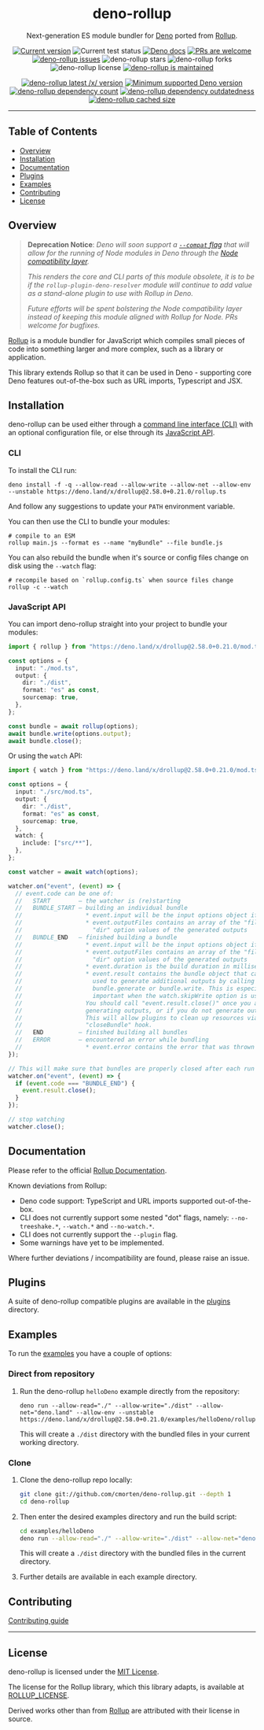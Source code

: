 <p align="center">
  <h1 align="center">deno-rollup</h1>
</p>
<p align="center">
Next-generation ES module bundler for <a href="https://deno.land/">Deno</a> ported from <a href="https://github.com/rollup/rollup">Rollup</a>.</p>
<p align="center">
   <a href="https://github.com/cmorten/deno-rollup/tags/"><img src="https://img.shields.io/github/tag/cmorten/deno-rollup" alt="Current version" /></a>
   <img src="https://github.com/cmorten/deno-rollup/workflows/Test/badge.svg" alt="Current test status" />
   <a href="https://doc.deno.land/https/deno.land/x/drollup/mod.ts"><img src="https://doc.deno.land/badge.svg" alt="Deno docs" /></a>
   <a href="http://makeapullrequest.com"><img src="https://img.shields.io/badge/PRs-welcome-brightgreen.svg" alt="PRs are welcome" /></a>
   <a href="https://github.com/cmorten/deno-rollup/issues/"><img src="https://img.shields.io/github/issues/cmorten/deno-rollup" alt="deno-rollup issues" /></a>
   <img src="https://img.shields.io/github/stars/cmorten/deno-rollup" alt="deno-rollup stars" />
   <img src="https://img.shields.io/github/forks/cmorten/deno-rollup" alt="deno-rollup forks" />
   <img src="https://img.shields.io/github/license/cmorten/deno-rollup" alt="deno-rollup license" />
   <a href="https://github.com/cmorten/deno-rollup/graphs/commit-activity"><img src="https://img.shields.io/badge/Maintained%3F-yes-green.svg" alt="deno-rollup is maintained" /></a>
</p>
<p align="center">
   <a href="https://deno.land/x/drollup"><img src="https://img.shields.io/endpoint?url=https%3A%2F%2Fdeno-visualizer.danopia.net%2Fshields%2Flatest-version%2Fx%2Fdrollup%2Fmod.ts" alt="deno-rollup latest /x/ version" /></a>
   <a href="https://github.com/denoland/deno/blob/main/Releases.md"><img src="https://img.shields.io/badge/deno-^1.11.4-brightgreen?logo=deno" alt="Minimum supported Deno version" /></a>
   <a href="https://deno-visualizer.danopia.net/dependencies-of/https/deno.land/x/drollup/mod.ts"><img src="https://img.shields.io/endpoint?url=https%3A%2F%2Fdeno-visualizer.danopia.net%2Fshields%2Fdep-count%2Fx%2Fdrollup%2Fmod.ts" alt="deno-rollup dependency count" /></a>
   <a href="https://deno-visualizer.danopia.net/dependencies-of/https/deno.land/x/drollup/mod.ts"><img src="https://img.shields.io/endpoint?url=https%3A%2F%2Fdeno-visualizer.danopia.net%2Fshields%2Fupdates%2Fx%2Fdrollup%2Fmod.ts" alt="deno-rollup dependency outdatedness" /></a>
   <a href="https://deno-visualizer.danopia.net/dependencies-of/https/deno.land/x/drollup/mod.ts"><img src="https://img.shields.io/endpoint?url=https%3A%2F%2Fdeno-visualizer.danopia.net%2Fshields%2Fcache-size%2Fx%2Fdrollup%2Fmod.ts" alt="deno-rollup cached size" /></a>
</p>

---

## Table of Contents

- [Overview](#overview)
- [Installation](#installation)
- [Documentation](#documentation)
- [Plugins](#plugins)
- [Examples](#examples)
- [Contributing](#contributing)
- [License](#license)

## Overview

> **Deprecation Notice**: _Deno will soon support a [`--compat` flag](https://github.com/denoland/deno/issues/12295) that will allow for the running of Node modules in Deno through the [Node compatibility layer](https://deno.land/std@0.129.0/node)._
>
> _This renders the core and CLI parts of this module obsolete, it is to be if the `rollup-plugin-deno-resolver` module will continue to add value as a stand-alone plugin to use with Rollup in Deno._
>
> _Future efforts will be spent bolstering the Node compatibility layer instead of keeping this module aligned with Rollup for Node. PRs welcome for bugfixes._

[Rollup](https://github.com/rollup/rollup) is a module bundler for JavaScript
which compiles small pieces of code into something larger and more complex, such
as a library or application.

This library extends Rollup so that it can be used in Deno - supporting core
Deno features out-of-the-box such as URL imports, Typescript and JSX.

## Installation

deno-rollup can be used either through a
[command line interface (CLI)](https://rollupjs.org/guide/en/#command-line-reference)
with an optional configuration file, or else through its
[JavaScript API](https://rollupjs.org/guide/en/#javascript-api).

### CLI

To install the CLI run:

```console
deno install -f -q --allow-read --allow-write --allow-net --allow-env --unstable https://deno.land/x/drollup@2.58.0+0.21.0/rollup.ts
```

And follow any suggestions to update your `PATH` environment variable.

You can then use the CLI to bundle your modules:

```console
# compile to an ESM
rollup main.js --format es --name "myBundle" --file bundle.js
```

You can also rebuild the bundle when it's source or config files change on disk
using the `--watch` flag:

```console
# recompile based on `rollup.config.ts` when source files change
rollup -c --watch
```

### JavaScript API

You can import deno-rollup straight into your project to bundle your modules:

```ts
import { rollup } from "https://deno.land/x/drollup@2.58.0+0.21.0/mod.ts";

const options = {
  input: "./mod.ts",
  output: {
    dir: "./dist",
    format: "es" as const,
    sourcemap: true,
  },
};

const bundle = await rollup(options);
await bundle.write(options.output);
await bundle.close();
```

Or using the `watch` API:

```ts
import { watch } from "https://deno.land/x/drollup@2.58.0+0.21.0/mod.ts";

const options = {
  input: "./src/mod.ts",
  output: {
    dir: "./dist",
    format: "es" as const,
    sourcemap: true,
  },
  watch: {
    include: ["src/**"],
  },
};

const watcher = await watch(options);

watcher.on("event", (event) => {
  // event.code can be one of:
  //   START        — the watcher is (re)starting
  //   BUNDLE_START — building an individual bundle
  //                  * event.input will be the input options object if present
  //                  * event.outputFiles contains an array of the "file" or
  //                    "dir" option values of the generated outputs
  //   BUNDLE_END   — finished building a bundle
  //                  * event.input will be the input options object if present
  //                  * event.outputFiles contains an array of the "file" or
  //                    "dir" option values of the generated outputs
  //                  * event.duration is the build duration in milliseconds
  //                  * event.result contains the bundle object that can be
  //                    used to generate additional outputs by calling
  //                    bundle.generate or bundle.write. This is especially
  //                    important when the watch.skipWrite option is used.
  //                  You should call "event.result.close()" once you are done
  //                  generating outputs, or if you do not generate outputs.
  //                  This will allow plugins to clean up resources via the
  //                  "closeBundle" hook.
  //   END          — finished building all bundles
  //   ERROR        — encountered an error while bundling
  //                  * event.error contains the error that was thrown
});

// This will make sure that bundles are properly closed after each run
watcher.on("event", (event) => {
  if (event.code === "BUNDLE_END") {
    event.result.close();
  }
});

// stop watching
watcher.close();
```

## Documentation

Please refer to the official [Rollup Documentation](https://rollupjs.org).

Known deviations from Rollup:

- Deno code support: TypeScript and URL imports supported out-of-the-box.
- CLI does not currently support some nested "dot" flags, namely:
  `--no-treeshake.*`, `--watch.*` and `--no-watch.*`.
- CLI does not currently support the `--plugin` flag.
- Some warnings have yet to be implemented.

Where further deviations / incompatibility are found, please raise an issue.

## Plugins

A suite of deno-rollup compatible plugins are available in the
[plugins](./plugins) directory.

## Examples

To run the [examples](./examples) you have a couple of options:

### Direct from repository

1. Run the deno-rollup `helloDeno` example directly from the repository:

   ```console
   deno run --allow-read="./" --allow-write="./dist" --allow-net="deno.land" --allow-env --unstable https://deno.land/x/drollup@2.58.0+0.21.0/examples/helloDeno/rollup.build.ts
   ```

   This will create a `./dist` directory with the bundled files in your current
   working directory.

### Clone

1. Clone the deno-rollup repo locally:

   ```bash
   git clone git://github.com/cmorten/deno-rollup.git --depth 1
   cd deno-rollup
   ```

2. Then enter the desired examples directory and run the build script:

   ```bash
   cd examples/helloDeno
   deno run --allow-read="./" --allow-write="./dist" --allow-net="deno.land" --allow-env --unstable ./rollup.build.ts
   ```

   This will create a `./dist` directory with the bundled files in the current
   directory.

3. Further details are available in each example directory.

## Contributing

[Contributing guide](https://github.com/cmorten/deno-rollup/blob/main/.github/CONTRIBUTING.md)

---

## License

deno-rollup is licensed under the [MIT License](./LICENSE.md).

The license for the Rollup library, which this library adapts, is available at
[ROLLUP_LICENSE](./ROLLUP_LICENSE.md).

Derived works other than from [Rollup](https://github.com/rollup/rollup) are
attributed with their license in source.
